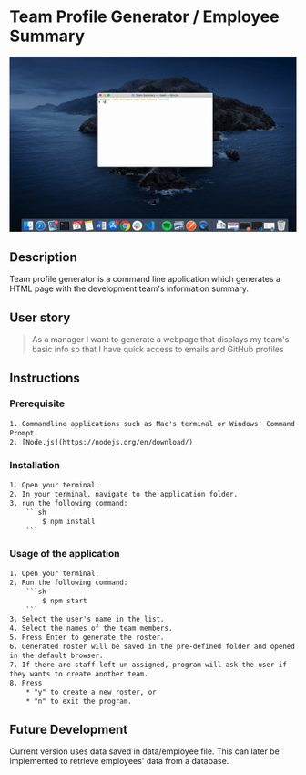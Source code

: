 # Team Profile Generator / Employee Summary

![Team Profile Generator](./image/team_summary.gif)

## Description

Team profile generator is a command line application which generates a HTML page with the development team's information summary. 

## User story

> As a manager
> I want to generate a webpage that displays my team's basic info
> so that I have quick access to emails and GitHub profiles

## Instructions

### Prerequisite

    1. Commandline applications such as Mac's terminal or Windows' Command Prompt.
    2. [Node.js](https://nodejs.org/en/download/)

### Installation

    1. Open your terminal.
    2. In your terminal, navigate to the application folder.
    3. run the following command: 
        ```sh
            $ npm install
        ```

### Usage of the application

    1. Open your terminal.
    2. Run the following command: 
        ```sh
            $ npm start
        ```
    3. Select the user's name in the list.
    4. Select the names of the team members.
    5. Press Enter to generate the roster.
    6. Generated roster will be saved in the pre-defined folder and opened in the default browser. 
    7. If there are staff left un-assigned, program will ask the user if they wants to create another team. 
    8. Press 
        * "y" to create a new roster, or
        * "n" to exit the program.

## Future Development

Current version uses data saved in data/employee file. This can later be implemented to retrieve employees' data from a database.
